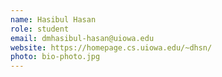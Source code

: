 ```yaml
---
name: Hasibul Hasan
role: student
email: dmhasibul-hasan@uiowa.edu
website: https://homepage.cs.uiowa.edu/~dhsn/
photo: bio-photo.jpg
---
```


<!--I like teaching Computer Science!-->
